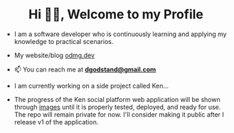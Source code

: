 <h1 align="center">Hi 👋🏾, Welcome to my Profile</h1>

- I am a software developer who is continuously learning and applying my knowledge to practical scenarios.
- My website/blog [odmg.dev](https://odmg.dev/)
- 📫 You can reach me at **dgodstand@gmail.com**
- I am currently working on a side project called Ken...


- The progress of the Ken social platform web application will be shown through [images](https://github.com/addiologic/ken-progress.git) until it is properly tested, deployed, and ready for use. The repo will remain private for now. I'll consider making it public after I release v1 of the application.   

